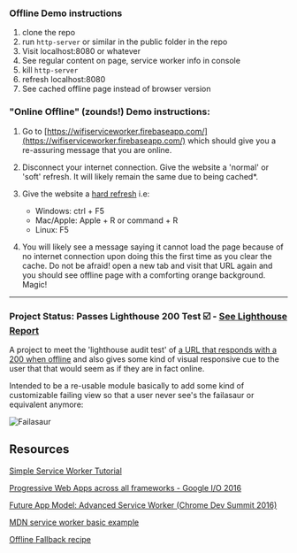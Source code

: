 ### Offline Demo instructions

1. clone the repo
2. run `http-server` or similar in the public folder in the repo
3. Visit localhost:8080 or whatever
4. See regular content on page, service worker info in console
5. kill `http-server`
6. refresh localhost:8080
7. See cached offline page instead of browser version

### "Online Offline" (zounds!) Demo instructions:

1. Go to [https://wifiserviceworker.firebaseapp.com/](https://wifiserviceworker.firebaseapp.com/) which should give you a re-assuring message that you are online.
2. Disconnect your internet connection. Give the website a 'normal' or 'soft' refresh. It will likely remain the same due to being cached*.
3. Give the website a [hard refresh](http://refreshyourcache.com/en/cache/) i.e:
  
	* Windows: ctrl + F5
	* Mac/Apple: Apple + R or command + R
	* Linux: F5


4. You will likely see a message saying it cannot load the page because of no internet connection upon doing this the first time as you clear the cache. Do not be afraid! open a new tab and visit that URL again and you should see offline page with a comforting orange background. Magic!
 
 
 
---

### Project Status: Passes Lighthouse 200 Test :ballot_box_with_check: - [See Lighthouse Report](https://drive.google.com/file/d/1i4kGqD0xPtlSLXKf641mk9JQOSlmcKnZvMvBhwYOPe-VGnDQTJfbRjLg8erKVjxbOF8YN-jOzUYE8Qfo/view) 

A project to meet the 'lighthouse audit test' of [a URL that responds with a 200 when offline](https://developers.google.com/web/tools/lighthouse/audits/http-200-when-offline) and also gives some kind of visual responsive cue to the user that that would seem as if they are in fact online.

Intended to be a re-usable module basically to add some kind of customizable failing view so that a user never see's the failasaur or equivalent anymore:

![Failasaur](https://qph.ec.quoracdn.net/main-qimg-2726194a5aea31c692cc6ccb06457469)



## Resources

[Simple Service Worker Tutorial](https://github.com/airbr/simple-serviceworker-tutorial)

[Progressive Web Apps across all frameworks - Google I/O 2016
](https://www.youtube.com/watch?v=srdKq0DckXQ)

[Future App Model: Advanced Service Worker (Chrome Dev Summit 2016)
](https://www.youtube.com/watch?v=J2dOTKBoTL4&t=305s)

[MDN service worker basic example](https://github.com/mdn/sw-test)

[Offline Fallback recipe](https://serviceworke.rs/offline-fallback.html)
